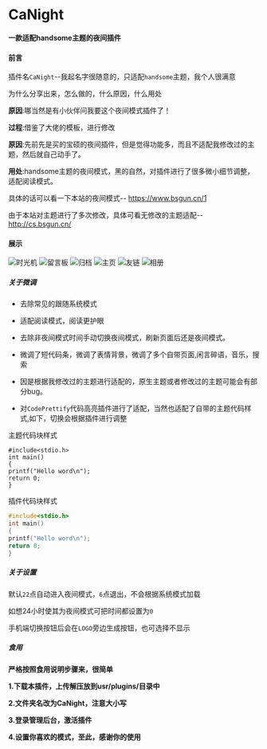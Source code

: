 # CaNight
 **一款适配handsome主题的夜间插件**

#### 前言

插件名`CaNight`--我起名字很随意的，只适配`handsome`主题，我个人很满意

为什么分享出来，怎么做的，什么原因，什么用处

**原因**:哪当然是有小伙伴问我要这个夜间模式插件了！

**过程**:借鉴了大佬的模板，进行修改

**原因**:先前先是买的宝硕的夜间插件，但是觉得功能多，而且不适配我修改过的主题，然后就自己动手了。

**用处**:handsome主题的夜间模式，黑的自然，对插件进行了很多微小细节调整，适配阅读模式。

具体的话可以看一下本站的夜间模式-- https://www.bsgun.cn/1

由于本站对主题进行了多次修改，具体可看无修改的主题适配--http://cs.bsgun.cn/

#### 展示


![时光机][1] ![留言板][2] ![归档][3] ![主页][4] ![友链][5] ![相册][6] 

##### 关于微调

 - 去除常见的跟随系统模式
 
 - 适配阅读模式，阅读更护眼
 
 - 去除非夜间模式时间手动切换夜间模式，刷新页面后还是夜间模式。
 
 - 微调了短代码条，微调了表情背景，微调了多个自带页面,闲言碎语，音乐，搜索
 
 - 因是根据我修改过的主题进行适配的，原生主题或者修改过的主题可能会有部分bug。
 
 - 对`CodePrettify`代码高亮插件进行了适配，当然也适配了自带的主题代码样式,如下，切换会根据插件进行调整
 


主题代码块样式

    #include<stdio.h>
    int main()
    {
    printf("Hello word\n");
    return 0;
    }

插件代码块样式
```C
#include<stdio.h>
int main()
{
printf("Hello word\n");
return 0;
}
```


##### 关于设置

默认`22`点自动进入夜间模式，`6`点退出，不会根据系统模式加载

如想24小时使其为夜间模式可把时间都设置为`0`

手机端切换按钮后会在`LOGO`旁边生成按钮，也可选择不显示



##### 食用


**严格按照食用说明步骤来，很简单**

**1.下载本插件，上传解压放到usr/plugins/目录中**

**2.文件夹名改为CaNight，注意大小写**

**3.登录管理后台，激活插件**

**4.设置你喜欢的模式，至此，感谢你的使用**





[1]: https://cdn.jsdelivr.net/gh/catalpablog/Public/usr/uploads/2020/06/1.png
[2]: https://cdn.jsdelivr.net/gh/catalpablog/Public/usr/uploads/2020/06/2.png
[3]: https://cdn.jsdelivr.net/gh/catalpablog/Public/usr/uploads/2020/06/3.png
[4]: https://cdn.jsdelivr.net/gh/catalpablog/Public/usr/uploads/2020/06/4.png
[5]: https://cdn.jsdelivr.net/gh/catalpablog/Public/usr/uploads/2020/06/5.png
[6]: https://cdn.jsdelivr.net/gh/catalpablog/Public/usr/uploads/2020/06/6.png
